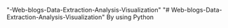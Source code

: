 "-Web-blogs-Data-Extraction-Analysis-Visualization" 
"# Web-blogs-Data-Extraction-Analysis-Visualization" By using Python
